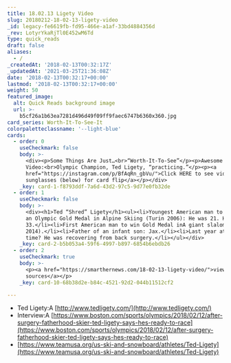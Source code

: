 ```yaml
---
title: 18.02.13 Ligety Video
slug: 20180212-18-02-13-ligety-video
_id: legacy-fe6619fb-fd95-466e-a1af-33bd4884356d
_rev: LotyrYkaRjTl0E452wM6Td
type: quick_reads
draft: false
aliases:
  - /
_createdAt: '2018-02-13T00:32:17Z'
_updatedAt: '2021-03-25T21:36:08Z'
date: '2018-02-13T00:32:17+00:00'
lastmod: '2018-02-13T00:32:17+00:00'
weight: 50
featured_image:
  alt: Quick Reads background image
  url: >-
    b5cf26a1b63ea7281d496d49f09ff9faec6747b6360x360.jpg
card_series: Worth-It-To-See-It
colorpaletteclassname: '--light-blue'
cards:
  - order: 0
    useCheckmark: false
    body: >-
      <div><p>Some Things Are Just…<br>“Worth-It-To-See”</p><p>Awesome
      Video:<br>Olympic Champion, Ted Ligety, “practicing.”</p><p><a
      href="https://instagram.com/p/BfAqRn_gbVu/">Click HERE to see video Click
      sunglasses (below) for card flip</a></p></div>
    _key: card-1-f8793ddf-7a6d-43d2-97c5-9d77e0fb32de
  - order: 1
    useCheckmark: false
    body: >-
      <div><h1>Ted “Shred” Ligety</h1><ul><li>Youngest American man to ever win
      an Olympic Gold Medal in Alpine Skiing (Turin 2006): He was 21. He’s now
      33.</li><li>First American man to win Gold Medal inA giant slalom (Sochi
      2014).</li><li>Father of an infant son: Jax.</li><li>Last year at this
      time? He was recovering from back surgery.</li></ul></div>
    _key: card-2-b5b053a4-59f6-4997-b897-6854b6ebdb26
  - order: 2
    useCheckmark: true
    body: >-
      <p><a href="https://smarthernews.com/18-02-13-ligety-video/">view
      sources</a></p>
    _key: card-10-68b38d2e-b84c-4521-92d2-044b11512cf2

---
```

* Ted Ligety:A [http://www.tedligety.com/](http://www.tedligety.com/)
* Interview:A [https://www.boston.com/sports/olympics/2018/02/12/after-surgery-fatherhood-skier-ted-ligety-says-hes-ready-to-race](https://www.boston.com/sports/olympics/2018/02/12/after-surgery-fatherhood-skier-ted-ligety-says-hes-ready-to-race)
* [https://www.teamusa.org/us-ski-and-snowboard/athletes/Ted-Ligety](https://www.teamusa.org/us-ski-and-snowboard/athletes/Ted-Ligety)